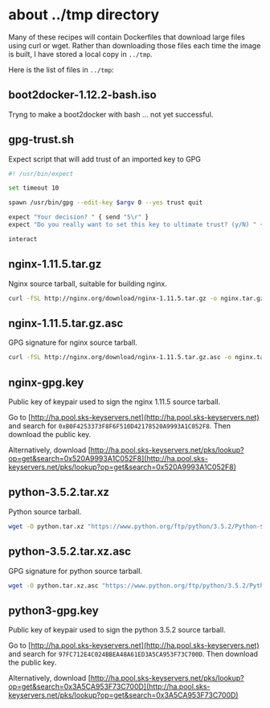 # about ../tmp directory

Many of these recipes will contain Dockerfiles that download large files using curl or wget. Rather than downloading those files each time the image is built, I have stored a local copy in `../tmp`.

Here is the list of files in `../tmp`:

## boot2docker-1.12.2-bash.iso

Tryng to make a boot2docker with bash ... not yet successful.

## gpg-trust.sh

Expect script that will add trust of an imported key to GPG

```bash
#! /usr/bin/expect

set timeout 10

spawn /usr/bin/gpg --edit-key $argv 0 --yes trust quit

expect "Your decision? " { send "5\r" }
expect "Do you really want to set this key to ultimate trust? (y/N) " { send "y\r" }

interact
```

## nginx-1.11.5.tar.gz

Nginx source tarball, suitable for building nginx.

```bash
curl -fSL http://nginx.org/download/nginx-1.11.5.tar.gz -o nginx.tar.gz
```

## nginx-1.11.5.tar.gz.asc

GPG signature for nginx source tarball.

```bash
curl -fSL http://nginx.org/download/nginx-1.11.5.tar.gz.asc -o nginx.tar.gz.asc
```

## nginx-gpg.key

Public key of keypair used to sign the nginx 1.11.5 source tarball.

Go to [http://ha.pool.sks-keyservers.net](http://ha.pool.sks-keyservers.net) and search for `0xB0F4253373F8F6F510D42178520A9993A1C052F8`. Then download the public key.

Alternatively, download [http://ha.pool.sks-keyservers.net/pks/lookup?op=get&search=0x520A9993A1C052F8](http://ha.pool.sks-keyservers.net/pks/lookup?op=get&search=0x520A9993A1C052F8)

## python-3.5.2.tar.xz

Python source tarball.

```bash
wget -O python.tar.xz "https://www.python.org/ftp/python/3.5.2/Python-$PYTHON_VERSION.tar.xz"
```

## python-3.5.2.tar.xz.asc

GPG signature for python source tarball.

```bash
wget -O python.tar.xz.asc "https://www.python.org/ftp/python/3.5.2/Python-$PYTHON_VERSION.tar.xz.asc"
```

## python3-gpg.key

Public key of keypair used to sign the python 3.5.2 source tarball.

Go to [http://ha.pool.sks-keyservers.net](http://ha.pool.sks-keyservers.net) and search for `97FC712E4C024BBEA48A61ED3A5CA953F73C700D`. Then download the public key.

Alternatively, download [http://ha.pool.sks-keyservers.net/pks/lookup?op=get&search=0x3A5CA953F73C700D](http://ha.pool.sks-keyservers.net/pks/lookup?op=get&search=0x3A5CA953F73C700D)

